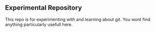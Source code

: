 ## Experimental Repository
This repo is for experimenting with and learning about git.
You wont find anything particularly usefull here.
